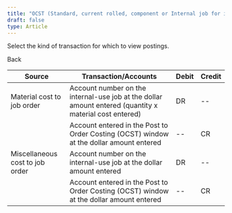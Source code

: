 ```yaml
---
title: "OCST (Standard, current rolled, component or Internal job for internal use)"
draft: false
type: Article
---
```


Select the kind of transaction for which to view postings. 

Back

| Source                          | Transaction/Accounts                                                                                   | Debit | Credit |
|---------------------------------|--------------------------------------------------------------------------------------------------------|-------|--------|
| Material cost to job order      | Account number on the internal-use job at the dollar amount entered (quantity x material cost entered) | DR    | --     |
|                                 | Account entered in the Post to Order Costing (OCST)  window at the dollar amount entered               | --    | CR     |
| Miscellaneous cost to job order | Account number on the internal-use job at the dollar amount entered                                    | DR    | --     |
|                                 | Account entered in the Post to Order Costing (OCST)  window at the dollar amount entered               | --    | CR     |
